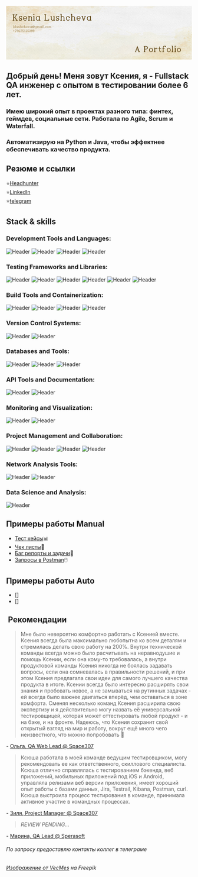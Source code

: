 ![Header](https://github.com/klushcheva/klushcheva/blob/main/assets/10.jpg)
## Добрый день! Меня зовут Ксения, я - Fullstack QA инженер с опытом в тестировании более 6 лет.
### Имею широкий опыт в проектах разного типа: финтех, геймдев, социальные сети. Работала по Agile, Scrum и Waterfall. 
### Автоматизирую на Python и Java, чтобы эффектнее обеспечивать качество продукта.

## Резюме и ссылки
:star:[Headhunter](https://spb.hh.ru/applicant/resumes/view?resume=85dc3b18ff05743f000039ed1f336a74524f4f) \
:star:[LinkedIn](https://www.linkedin.com/in/ksenia-luscheva/) \
:star:[telegram](http://t.me/supostatka)

## Stack & skills
### Development Tools and Languages:
![Header](https://img.shields.io/badge/Java-090909?style=for-the-badge&logo=intellijidea&logoColor=f7f7f7)
![Header](https://img.shields.io/badge/Python-090909?style=for-the-badge&logo=python&logoColor=3776AB)
![Header](https://img.shields.io/badge/AndroidStudio-090909?style=for-the-badge&logo=androidstudio&logoColor=3ad07d)
![Header](https://img.shields.io/badge/XCode-090909?style=for-the-badge&logo=xcode&logoColor=147EFB)

### Testing Frameworks and Libraries:
![Header](https://img.shields.io/badge/pytest-090909?style=for-the-badge&logo=pytest&logoColor=3776AB) 
![Header](https://img.shields.io/badge/requests-090909?style=for-the-badge&logo=python&logoColor=3776AB) 
![Header](https://img.shields.io/badge/JUNIT5-090909?style=for-the-badge&logo=junit5&logoColor=orange)
![Header](https://img.shields.io/badge/Espresso-090909?style=for-the-badge&logo=buymeacoffee&logoColor=orange) 
![Header](https://img.shields.io/badge/RESTAssured-090909?style=for-the-badge&logo=intellijidea&logoColor=green) 
![Header](https://img.shields.io/badge/Allure-090909?style=for-the-badge&logo=testrail&logoColor=pink) 

### Build Tools and Containerization:
![Header](https://img.shields.io/badge/Gradle-090909?style=for-the-badge&logo=gradle&logoColor=D258F1)
![Header](https://img.shields.io/badge/Jenkins-090909?style=for-the-badge&logo=jenkins&logoColor=f7f7f7)
![Header](https://img.shields.io/badge/TeamCity-090909?style=for-the-badge&logo=teamcity&logoColor=f7f7f7)
![Header](https://img.shields.io/badge/Docker-090909?style=for-the-badge&logo=docker&logoColor=2496ED)

### Version Control Systems:
![Header](https://img.shields.io/badge/Github-090909?style=for-the-badge&logo=github&logoColor=8cc4d7)
![Header](https://img.shields.io/badge/Bitbucket-090909?style=for-the-badge&logo=bitbucket&logoColor=0052CC)

### Databases and Tools:
![Header](https://img.shields.io/badge/MySQL-090909?style=for-the-badge&logo=mysql&logoColor=00618a)
![Header](https://img.shields.io/badge/ClickHouse-090909?style=for-the-badge&logo=clickhouse&logoColor=00618a)
![Header](https://img.shields.io/badge/Datagrip-090909?style=for-the-badge&logo=datagrip&logoColor=f7f7f7)

### API Tools and Documentation:
![Header](https://img.shields.io/badge/Postman-090909?style=for-the-badge&logo=postman&logoColor=f76935)
![Header](https://img.shields.io/badge/Swagger-090909?style=for-the-badge&logo=swagger&logoColor=7ede2b)

### Monitoring and Visualization:
![Header](https://img.shields.io/badge/Grafana-090909?style=for-the-badge&logo=grafana&logoColor=F46800)
![Header](https://img.shields.io/badge/Kibana-090909?style=for-the-badge&logo=kibana&logoColor=005571)

### Project Management and Collaboration:
![Header](https://img.shields.io/badge/Jira-090909?style=for-the-badge&logo=jira&logoColor=136be1)
![Header](https://img.shields.io/badge/Confluence-090909?style=for-the-badge&logo=confluence&logoColor=136be1)
![Header](https://img.shields.io/badge/Figma-090909?style=for-the-badge&logo=figma&logoColor=7d5fa6)
![Header](https://img.shields.io/badge/TestRail-090909?style=for-the-badge&logo=testrail&logoColor=71b556) 

### Network Analysis Tools:
![Header](https://img.shields.io/badge/Fiddler-090909?style=for-the-badge&logo=charles&logoColor=8cc4d7)
![Header](https://img.shields.io/badge/CharlesProxy-090909?style=for-the-badge&logo=charles&logoColor=8cc4d7)

### Data Science and Analysis:
![Header](https://img.shields.io/badge/Jupyter-090909?style=for-the-badge&logo=jupyter&logoColor=F37626) 


## Примеры работы Manual
- [Тест кейсы](https://github.com/klushcheva/qa-work/blob/main/test-cases.md)📊
- [Чек листы](https://github.com/klushcheva/qa-work/blob/main/check-lists.md)📁
- [Баг репорты и задачи](https://github.com/klushcheva/qa-work/blob/main/bug-reports.md)🐞
- [Запросы в Postman](https://github.com/klushcheva/qa-work/blob/f93bf90d39ffd85d56c2d186d510ca226912e654/MoveToGateway%20-%20Postman%20collection%20.json)🖱️

## Примеры работы Auto
- []
- []

##  Рекомендации
>Мне было невероятно комфортно работать с Ксенией вместе. Ксения всегда была максимально любопытна ко всем деталям и стремилась делать свою работу на 200%. Внутри технической команды всегда можно было расчитывать на неравнодушие и помощь Ксении, если она кому-то требовалась, а внутри продуктовой команды Ксения никогда не боялась задавать вопросы, если она сомневалась в правильности решений, и при этом Ксения предлагала свои идеи для самого лучшего качества продукта в итоге. Ксении всегда было интересно расширять свои знания и пробовать новое, а не замываться на рутинных задачах - ей всегда было важнее двигаться вперёд, чем оставаться в зоне комфорта. Сменяя несколько команд Ксения расширила свою экспертизу и я действительно могу назвать её универсальной тестировщицей, которая может оттестировать любой продукт - и на бэке, и на фронте. Надеюсь, что Ксения сохранит свой открытый взгляд на мир и работу, вокруг ещё много чего неизвестного, что можно попробовать :slightly_smiling_face: 

\- [Ольга, QA Web Lead @ Space307](https://www.linkedin.com/in/oshadura/)

> Ксюша работала в моей команде ведущим тестировщиком, могу рекомендовать ее как ответственного, скиллового специалиста. Ксюша отлично справлялась с тестированием бэкенда, веб приложений, мобильных приложений под iOS и Android, управляла релизами веб версии приложения, имеет хороший опыт работы с базами данных, Jira, Testrail, Kibana, Postman, curl.
Ксюша выстроила процесс тестирования в команде, принимала активное участие в командных процессах.

\- [Зиля, Project Manager @ Space307](https://www.linkedin.com/in/zilya-islamova-0a62361a4/)

> _REVIEW PENDING..._

\- [Марина, QA Lead @ Sperasoft](https://www.linkedin.com/in/marinbezhenar/)

###### По запросу предоставлю контакты коллег в телеграме

###### <a href="https://ru.freepik.com/free-vector/_15206849.htm#query=old%20paper&position=0&from_view=search&track=sph">Изображение от VecMes</a> на Freepik
